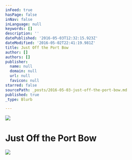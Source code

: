 ```yaml
---
inFeed: true
hasPage: false
inNav: false
inLanguage: null
keywords: []
description: ''
datePublished: '2016-05-03T12:32:15.923Z'
dateModified: '2016-05-02T22:41:19.981Z'
title: Just Off the Port Bow
author: []
authors: []
publisher:
  name: null
  domain: null
  url: null
  favicon: null
starred: false
sourcePath: _posts/2016-05-03-just-off-the-port-bow.md
published: true
_type: Blurb

---
```

![](https://the-grid-user-content.s3-us-west-2.amazonaws.com/3c3deda4-c667-4030-909b-c2542b7ef1f8.jpg)

# Just Off the Port Bow  
![](https://the-grid-user-content.s3-us-west-2.amazonaws.com/796a838c-dfd7-445c-82f4-94db52e0b1a1.jpg)